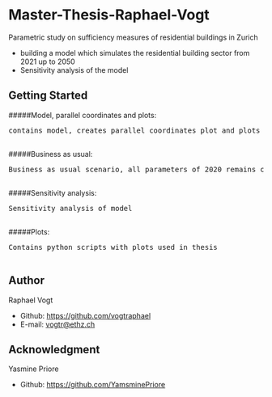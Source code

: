 # Master-Thesis-Raphael-Vogt
Parametric study on sufficiency measures of residential buildings in Zurich

* building a model which simulates the residential building sector from 2021 up to 2050
* Sensitivity analysis of the model


## Getting Started

#####Model, parallel coordinates and plots: 
<pre>contains model, creates parallel coordinates plot and plots for different scenarios
 </pre> 
 
#####Business as usual: 
<pre>Business as usual scenario, all parameters of 2020 remains constant until 2050
 </pre> 
 
#####Sensitivity analysis:  
<pre>Sensitivity analysis of model 
 </pre> 
 
#####Plots: 
<pre>Contains python scripts with plots used in thesis
 </pre> 
 

## Author

Raphael Vogt
* Github: https://github.com/vogtraphael
* E-mail:  vogtr@ethz.ch 


## Acknowledgment

Yasmine Priore
* Github: https://github.com/YamsminePriore